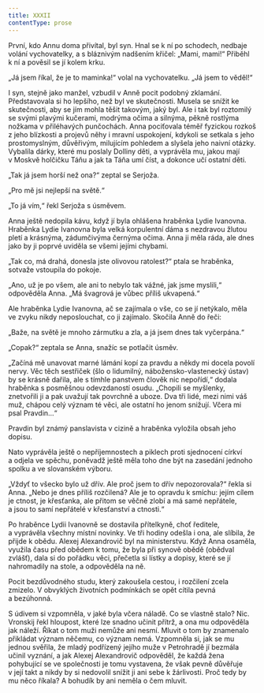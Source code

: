 ```yaml
---
title: XXXII
contentType: prose
---
```


<section>

První, kdo Annu doma přivítal, byl syn. Hnal se k ní po schodech, nedbaje volání vychovatelky, a s bláznivým nadšením křičel: „Mami, mami!“ Přiběhl k ní a pověsil se jí kolem krku.

„Já jsem říkal, že je to maminka!“ volal na vychovatelku. „Já jsem to věděl!“

I syn, stejně jako manžel, vzbudil v Anně pocit podobný zklamání. Představovala si ho lepšího, než byl ve skutečnosti. Musela se snížit ke skutečnosti, aby se jím mohla těšit takovým, jaký byl. Ale i tak byl roztomilý se svými plavými kučerami, modrýma očima a sil­nýma, pěkně rostlýma nožkama v přiléhavých punčochách. Anna pociťovala téměř fyzickou rozkoš z jeho blízkosti a projevů něhy i mravní uspokojení, kdykoli se setkala s jeho prostomyslným, důvěřivým, milujícím pohledem a slyšela jeho naivní otázky. Vybalila dárky, které mu poslaly Dolliny děti, a vyprávěla mu, jakou mají v Moskvě holčičku Táňu a jak ta Táňa umí číst, a dokonce učí ostatní děti.

„Tak já jsem horší než ona?“ zeptal se Serjoža.

„Pro mě jsi nejlepší na světě.“

„To já vím,“ řekl Serjoža s úsměvem.

Anna ještě nedopila kávu, když jí byla ohlášena hraběnka Lydie Ivanovna. Hraběnka Lydie Ivanovna byla velká korpulentní dáma s nezdravou žlutou pletí a krásnýma, zádumčivýma černýma očima. Anna ji měla ráda, ale dnes jako by ji poprvé uviděla se všemi jejími chybami.

„Tak co, má drahá, donesla jste olivovou ratolest?“ ptala se hraběnka, sotvaže vstoupila do pokoje.

„Ano, už je po všem, ale ani to nebylo tak vážné, jak jsme myslili,“ odpověděla Anna. „Má švagrová je vůbec příliš ukvapená.“

Ale hraběnka Lydie Ivanovna, ač se zajímala o vše, co se jí netýkalo, měla ve zvyku nikdy neposlouchat, co ji zajímalo. Skočila Anně do řeči:

„Baže, na světě je mnoho zármutku a zla, a já jsem dnes tak vyčerpána.“

„Copak?“ zeptala se Anna, snažíc se potlačit úsměv.

„Začíná mě unavovat marné lámání kopí za pravdu a někdy mi docela povolí nervy. Věc těch sestřiček (šlo o lidumilný, nábožensko-vlastenecký ústav) by se krásně dařila, ale s tímhle panstvem člověk nic nepořídí,“ dodala hraběnka s posměšnou odevzdaností osudu. „Chopili se myšlenky, znetvořili ji a pak uvažují tak povrchně a uboze. Dva tři lidé, mezi nimi váš muž, chápou celý význam té věci, ale ostatní ho jenom snižují. Včera mi psal Pravdin…“

Pravdin byl známý panslavista v cizině a hraběnka vyložila obsah jeho dopisu.

Nato vyprávěla ještě o nepříjemnostech a piklech proti sjednocení církví a odjela ve spěchu, poněvadž ještě měla toho dne být na zasedání jednoho spolku a ve slovanském výboru.

„Vždyť to všecko bylo už dřív. Ale proč jsem to dřív nepozorovala?“ řekla si Anna. „Nebo je dnes příliš rozčilená? Ale je to opravdu k smíchu: jejím cílem je ctnost, je křesťanka, ale přitom se věčně zlobí a má samé nepřátele, a jsou to samí nepřátelé v křesťanství a ctnosti.“

Po hraběnce Lydii Ivanovně se dostavila přítelkyně, choť ředitele, a vyprávěla všechny místní novinky. Ve tři hodiny odešla i ona, ale slíbila, že přijde k obědu. Alexej Alexandrovič byl na ministerstvu. Když Anna osaměla, využila času před obědem k tomu, že byla při synově obědě (obědval zvlášť), dala si do pořádku věci, přečetla si lístky a dopisy, které se jí nahromadily na stole, a odpověděla na ně.

Pocit bezdůvodného studu, který zakoušela cestou, i rozčilení zcela zmizelo. V obvyklých životních podmínkách se opět cítila pevná a bezúhonná.

S údivem si vzpomněla, v jaké byla včera náladě. Co se vlastně stalo? Nic. Vronskij řekl hloupost, které lze snadno učinit přítrž, a ona mu odpověděla jak náleží. Říkat o tom muži nemůže ani nesmí. Mluvit o tom by znamenalo přikládat význam něčemu, co význam nemá. Vzpomněla si, jak se mu jednou svěřila, že mladý podřízený jejího muže v Petrohradě jí bezmála učinil vyznání, a jak Alexej Alexandrovič odpověděl, že každá žena pohybující se ve společnosti je tomu vystavena, že však pevně důvěřuje v její takt a nikdy by si nedovolil snížit ji ani sebe k žárlivosti. Proč tedy by mu něco říkala? A bohudík by ani neměla o čem mluvit.

</section>
